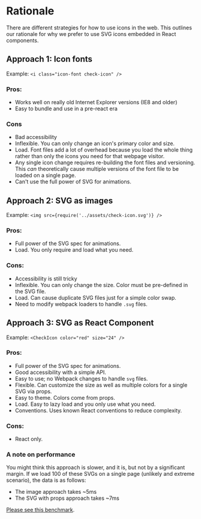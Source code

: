 # Rationale

There are different strategies for how to use icons in the web.  This outlines our rationale for 
why we prefer to use SVG icons embedded in React components.

## Approach 1: Icon fonts

Example: `<i class="icon-font check-icon" />`

### Pros:
- Works well on really old Internet Explorer versions (IE8 and older)
- Easy to bundle and use in a pre-react era

### Cons
- Bad accessibility
- Inflexible.  You can only change an icon's primary color and size.
- Load.  Font files add a lot of overhead because you load the whole thing rather than only the icons you need for that webpage visitor.
- Any single icon change requires re-building the font files and versioning.  This _can_ theoretically cause multiple versions of the font file to be loaded on a single page.
- Can't use the full power of SVG for animations.


## Approach 2: SVG as images

Example: `<img src={require('../assets/check-icon.svg')} />`

### Pros:
- Full power of the SVG spec for animations.
- Load.  You only require and load what you need.

### Cons:
- Accessibility is still tricky
- Inflexible.  You can only change the size.  Color must be pre-defined in the SVG file.  
- Load. Can cause duplicate SVG files just for a simple color swap.
- Need to modify webpack loaders to handle `.svg` files.


## Approach 3: SVG as React Component

Example: `<CheckIcon color="red" size="24" />`

### Pros:
- Full power of the SVG spec for animations.
- Good accessibility with a simple API.
- Easy to use; no Webpack changes to handle `svg` files.
- Flexible.  Can customize the size as well as multiple colors for a single SVG via props.
- Easy to theme.  Colors come from props.
- Load.  Easy to lazy load and you only use what you need.
- Conventions. Uses known React conventions to reduce complexity.

### Cons:
- React only.

### A note on performance

You might think this approach is slower, and it is, but not by a significant margin.  If we load 100 of these SVGs on a single page (unlikely and extreme scenario), the data is as follows:

- The image approach takes ~5ms
- The SVG with props approach takes ~7ms

[Please see this benchmark](https://github.com/TheSisb/svg-stress-test). 